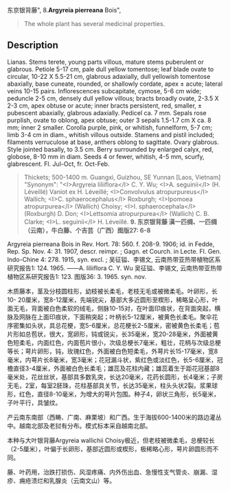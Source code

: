 东京银背藤",
8.**Argyreia pierreana** Bois",

> The whole plant has several medicinal properties.

## Description
Lianas. Stems terete, young parts villous, mature stems puberulent or glabrous. Petiole 5-17 cm, pale dull yellow tomentose; leaf blade ovate to circular, 10-22 X 5.5-21 cm, glabrous adaxially, dull yellowish tomentose abaxially, base cuneate, rounded, or shallowly cordate, apex ± acute; lateral veins 10-15 pairs. Inflorescences subcapitate, cymose, 5-6 cm wide; peduncle 2-5 cm, densely dull yellow villous; bracts broadly ovate, 2-3.5 X 2-3 cm, apex obtuse or acute; inner bracts persistent, red, smaller, ± pubescent abaxially, glabrous adaxially. Pedicel ca. 7 mm. Sepals rose purplish, ovate to oblong, apex obtuse; outer 3 sepals 1.5-1.7 cm X ca. 8 mm; inner 2 smaller. Corolla purple, pink, or whitish, funnelform, 5-7 cm; limb 3-4 cm in diam., whitish villous outside. Stamens and pistil included; filaments verruculose at base, anthers oblong to sagittate. Ovary glabrous. Style jointed basally, to 3.5 cm. Berry surrounded by enlarged calyx, red, globose, 8-10 mm in diam. Seeds 4 or fewer, whitish, 4-5 mm, scurfy, glabrescent. Fl. Jul-Oct, fr. Oct-Feb.

> Thickets; 500-1400 m. Guangxi, Guizhou, SE Yunnan [Laos, Vietnam]
  "Synonym": "&lt;I&gt;Argyreia liliiflora&lt;/I&gt; C. Y. Wu; &lt;I&gt;A. seguinii&lt;/I&gt; (H. Léveillé) Vaniot ex H. Léveillé; &lt;I&gt;Convolvulus atropurpureus&lt;/I&gt; Wallich; &lt;I&gt;C. sphaerocephalus&lt;/I&gt; Roxburgh; &lt;I&gt;Ipomoea atropurpurea&lt;/I&gt; (Wallich) Choisy; &lt;I&gt;I. sphaerocephala&lt;/I&gt; (Roxburgh) D. Don; &lt;I&gt;Lettsomia atropurpurea&lt;/I&gt; (Wallich) C. B. Clarke; &lt;I&gt;L. seguinii&lt;/I&gt; H. Léveillé.
**9. 东京银背藤 滇一匹绸、一匹绸（云南），牛白藤、个吉芸（广西）图版27: 6-8**

Argyreia pierreana Bois in Rev. Hort. 78: 560. f. 208-9. 1906; id. in Fedde, Rep. Sp. Nov. 4: 31. 1907, descr. reimpr. ; Gagn. et Courch. in Lecte. Fl. Gen. Indo-Chine 4: 278. 1915, syn. excl. ; 吴征镒、李锡文, 云南热带亚热带植物区系研究报告1: 124. 1965. ——A. liliiflora C. Y. Wu 吴征镒、李锡文, 云南热带亚热带植物区系研究报告1: 123. 图版36: 3. 1965. syn. nov.

木质藤本，茎及分枝圆柱形，幼枝被长柔毛，老枝无毛或被微柔毛。叶卵形，长10- 20厘米，宽8-12厘米，先端锐尖，基部大多近圆形至楔形，稀略呈心形，叶面无毛，背面被白色柔软的绒毛，侧脉10-15对，在叶面印痕状，在背面突起，横脉及网脉在上面印痕状，下面稍突起；叶柄长5-12厘米，被黄色长柔毛。聚伞花序密集如头状，具总花梗，宽5-6厘米，总花梗长2-5厘米，密被黄色长柔毛；苞片形如总苞状，很大，宽卵形，钝或锐尖，长35毫米，宽20-28毫米，外面被黄色短柔毛，内面红色，内面苞片很小，次级总梗长7毫米，粗壮，花柄与次级总梗等长；萼片卵形，钝，玫瑰红色，外面被白色短柔毛，外萼片长15-17毫米，宽8毫米，内萼片长8毫米，宽3毫米；花冠漏斗状，紫红色或淡红色，长5-6厘米，冠檐直径3-4厘米，外面被白色长柔毛；雄蕊及花柱内藏；雄蕊着生于距花冠基部8毫米处，花丝丝状，基部具多数乳突，长达20毫米，花药长圆形，长4毫米；子房无毛，2室，每室2胚珠，花柱基部具关节，长达35毫米，柱头头状2裂。浆果球形，红色，直径8-10毫米，为增大的萼片包围。种子4，卵状三角形，长5毫米，子叶平行，具皱纹。

产云南东南部（西畴、广南、麻栗坡）和广西。生于海拔600-1400米的路边灌丛中。越南北部及老挝有分布。模式标本采自越南北部。

本种与大叶银背藤Argyreia wallichii Choisy极近，但老枝被微柔毛，总梗较长（2-5厘米），叶偏于长卵形，基部近圆形或楔形，极稀略心形，萼片卵圆形而不同。

藤、叶药用，治跌打损伤、风湿疼痛、内外伤出血、急慢性支气管炎、崩漏、湿疹、痈疮溃烂和乳腺炎（云南文山）等。

